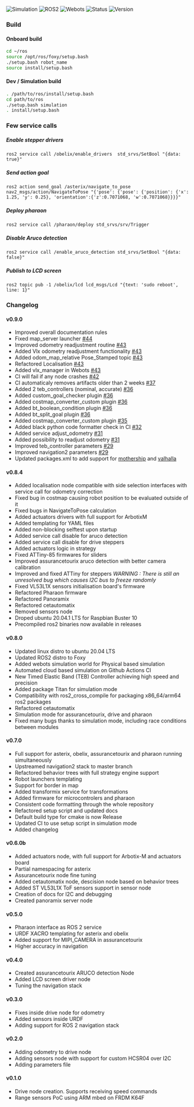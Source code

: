 ![Simulation](https://github.com/3wnbr1/ros/workflows/Simulation/badge.svg)
![ROS2](https://img.shields.io/badge/ros2-foxy-blue)
![Webots](https://img.shields.io/badge/webots-2021a-blue)
![Status](https://img.shields.io/badge/status-beta-blueviolet)
![Version](https://img.shields.io/badge/version-v0.9-blue)

### Build

#### Onboard build

```bash
cd ~/ros
source /opt/ros/foxy/setup.bash
./setup.bash robot_name
source install/setup.bash
```

#### Dev / Simulation build

```bash
. /path/to/ros/install/setup.bash
cd path/to/ros
./setup.bash simulation
. install/setup.bash
```


### Few service calls

##### Enable stepper drivers

```
ros2 service call /obelix/enable_drivers  std_srvs/SetBool "{data: true}"
```

##### Send action goal

```
ros2 action send_goal /asterix/navigate_to_pose nav2_msgs/action/NavigateToPose "{'pose': {'pose': {'position': {'x': 1.25, 'y': 0.25}, 'orientation':{'z':0.7071068, 'w':0.7071068}}}}"
```

##### Deploy pharaon

```
ros2 service call /pharaon/deploy std_srvs/srv/Trigger
```

##### Disable Aruco detection

```
ros2 service call /enable_aruco_detection std_srvs/SetBool "{data: false}"
```

##### Publish to LCD screen

```
ros2 topic pub -1 /obelix/lcd lcd_msgs/Lcd "{text: 'sudo reboot', line: 1}"
```


### Changelog

#### v0.9.0
- Improved overall documentation rules
- Fixed map_server launcher [#44](https://github.com/robotique-ecam/cdfr/issues/44)
- Improved odometry readjustment routine [#43](https://github.com/robotique-ecam/cdfr/pull/43)
- Added Vlx odometry readjustment functionality [#43](https://github.com/robotique-ecam/cdfr/pull/43)
- Added odom_map_relative Pose_Stamped topic [#43](https://github.com/robotique-ecam/cdfr/pull/43)
- Refactored Localisation [#43](https://github.com/robotique-ecam/cdfr/pull/43)
- Added vlx_manager in Webots [#43](https://github.com/robotique-ecam/cdfr/pull/43)
- CI will fail if any node crashes [#42](https://github.com/robotique-ecam/cdfr/pull/42)
- CI automaticaly removes artifacts older than 2 weeks [#37](https://github.com/robotique-ecam/cdfr/pull/37)
- Added 2 teb_controllers (nominal, accurate) [#36](https://github.com/robotique-ecam/cdfr/pull/36)
- Added custom_goal_checker plugin [#36](https://github.com/robotique-ecam/cdfr/pull/36)
- Added costmap_converter_custom plugin [#36](https://github.com/robotique-ecam/cdfr/pull/36)
- Added bt_boolean_condition plugin [#36](https://github.com/robotique-ecam/cdfr/pull/36)
- Added bt_split_goal plugin [#36](https://github.com/robotique-ecam/cdfr/pull/36)
- Added costmap_converter_custom plugin [#35](https://github.com/robotique-ecam/cdfr/pull/35)
- Added black python code formatter check in CI [#32](https://github.com/robotique-ecam/cdfr/pull/32)
- Added service adjust_odometry [#31](https://github.com/robotique-ecam/cdfr/pull/31)
- Added possibility to readjust odometry [#31](https://github.com/robotique-ecam/cdfr/pull/31)
- Improved teb_controller parameters [#29](https://github.com/robotique-ecam/cdfr/pull/29)
- Improved navigation2 parameters [#29](https://github.com/robotique-ecam/cdfr/pull/29)
- Updated packages.xml to add support for [mothership](https://github.com/robotique-ecam/mothership) and [valhalla](https://github.com/robotique-ecam/valhalla)

#### v0.8.4
- Added localisation node compatible with side selection interfaces with service call for odometry correction
- Fixed bug in costmap causing robot position to be evaluated outside of it
- Fixed bugs in NavigateToPose calculation
- Added actuators drivers with full support for ArbotixM
- Added templating for YAML files
- Added non-blocking selftest upon startup
- Added service call disable for aruco detection
- Added service call disable for drive steppers
- Added actuators logic in strategy
- Fixed ATTiny-85 firmwares for sliders
- Improved assurancetourix aruco detection with better camera calibration
- Improved and fixed ATTiny for steppers *WARNING : There is still an unresolved bug which causes I2C bus to freeze randomly*
- Fixed VL53L1X sensors initialisation board's firmware
- Refactored Pharaon firmware
- Refactored Panoramix
- Refactored cetautomatix
- Removed sensors node
- Droped ubuntu 20.04.1 LTS for Raspbian Buster 10
- Precompiled ros2 binaries now available in releases


#### v0.8.0
- Updated linux distro to ubuntu 20.04 LTS
- Updated ROS2 distro to Foxy
- Added webots simulation world for Physical based simulation
- Automated cloud based simulation on Github Actions CI
- New Timed Elastic Band (TEB) Controller achieving high speed and precision
- Added package Titan for simulation mode
- Compatibility with ros2_cross_compile for packaging x86_64/arm64 ros2 packages
- Refactored cetautomatix
- Simulation mode for assurancetourix, drive and pharaon
- Fixed many bugs thanks to simulation mode, including race conditions between modules

#### v0.7.0
- Full support for asterix, obelix, assurancetourix and pharaon running simultaneously
- Upstreamed navigation2 stack to master branch
- Refactored behavior trees with full strategy engine support
- Robot launchers templating
- Support for border in map
- Added transformix service for transformations
- Added firmware for microcontrolers and pharaon
- Consistent code formatting through the whole repository
- Refactored setup script and updated docs
- Default build type for cmake is now Release
- Updated CI to use setup script in simulation mode
- Added changelog


#### v0.6.0b
- Added actuators node, with full support for Arbotix-M and actuators board
- Partial namespacing for asterix
- Assurancetourix node fine tuning
- Added cetautomatix node, descision node based on behavior trees
- Added ST VL53L1X ToF sensors support in sensor node
- Creation of docs for I2C and debugging
- Created panoramix server node


#### v0.5.0
- Pharaon interface as ROS 2 service
- URDF XACRO templating for asterix and obelix
- Added support for MIPI_CAMERA in assurancetourix
- Higher accuracy in navigation


#### v0.4.0
- Created assurancetourix ARUCO detection Node
- Added LCD screen driver node
- Tuning the navigation stack


#### v0.3.0
- Fixes inside drive node for odometry
- Added sensors inside URDF
- Adding support for ROS 2 navigation stack


#### v0.2.0
- Adding odometry to drive node
- Adding sensors node with support for custom HCSR04 over I2C
- Adding parameters file


#### v0.1.0
- Drive node creation. Supports receiving speed commands
- Range sensors PoC using ARM mbed on FRDM K64F
